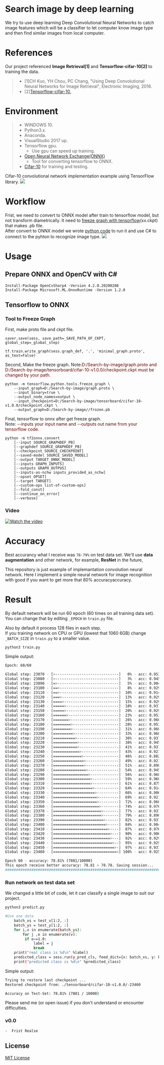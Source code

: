 # Search image by deep learning

We try to use deep learning Deep Convolutional Neural Networks to catch image features which will be a classifier to let computer know image type and then find similar images from local computer.

# References
Our project referenced **Image Retrieval[1]** and **Tensorflow-cifar-10[2]** to training the data.
>* [1]CH Kuo, YH Chou, PC Chang, "Using Deep Convolutional Neural Networks for Image Retrieval", Electronic Imaging, 2016.
>* [2][Tensorflow-cifar-10.](https://github.com/exelban/tensorflow-cifar-10)
# Environment
>* WINDOWS 10.
>* Python3.x.
>* Anaconda.
>* VisualStudio 2017 up.
>* Tensorflow gpu.
>   * Use gpu can speed up training.
>* [Open Neural Network Exchange(ONNX)](https://github.com/onnx/onnx)  
>   * Tool for converting tensorflow to ONNX.
>* [Cifar-10](https://www.cs.toronto.edu/~kriz/cifar.html) for training and testing.  

Cifar-10 convolutional network implementation example using TensorFlow library.
![](https://trello-attachments.s3.amazonaws.com/5e11b4a007fc4d333fd1819b/1063x532/7ffdae91082a8a57c9e9649ac90b9ee0/image.png)

# Workflow

Frist, we need to convert to ONNX model after train to tensorflow model, but not transform diametrically. It need to [freeze graph with tensorflow](https://github.com/onnx/tensorflow-onnx)(xx.ckpt) that makes .pb file.  
After convert to ONNX model we wrote [python code](predict_test.py) to run it and use C# to connect to the pyhton to recognize image type.
![](WorkFlow/WorkFlow.jpg)

# Usage
## Prepare ONNX and OpenCV with C#
```
Install-Package OpenCvSharp4 -Version 4.2.0.20200208
Install-Package Microsoft.ML.OnnxRuntime -Version 1.2.0
```
## Tensorflow to ONNX
### Tool to Freeze Graph
First, make proto file and ckpt file.
```
saver.save(sess, save_path=_SAVE_PATH_OF_CKPT, global_step=_global_step)

tf.train.write_graph(sess.graph_def, '.', 'minimal_graph.proto', as_text=False)
```
Second, Make the freeze graph.
Note:<font color="#660000">D:/Search-by-image/graph.proto and D:/Search-by-image/tensorboard/cifar-10-v1.0.0/checkpoint.ckpt must be changed by your path.</font><br />
```
python -m tensorflow.python.tools.freeze_graph \
    --input_graph=D:/Search-by-image/graph.proto \
    --input_binary=true \
    --output_node_names=output \
    --input_checkpoint=D:/Search-by-image/tensorboard/cifar-10-v1.0.0/checkpoint.ckpt \
    --output_graph=D:/Search-by-image//frozen.pb
```
Final, tensorflow to onnx after get freeze graph.<br>
Note: <font color="#660000">--inputs your input name and --outputs out name from your tensorflow code.</font>
```
python -m tf2onnx.convert 
    [--input SOURCE_GRAPHDEF_PB]
    [--graphdef SOURCE_GRAPHDEF_PB]
    [--checkpoint SOURCE_CHECKPOINT]
    [--saved-model SOURCE_SAVED_MODEL]
    [--output TARGET_ONNX_MODEL]
    [--inputs GRAPH_INPUTS]
    [--outputs GRAPH_OUTPUS]
    [--inputs-as-nchw inputs_provided_as_nchw]
    [--opset OPSET]
    [--target TARGET]
    [--custom-ops list-of-custom-ops]
    [--fold_const]
    [--continue_on_error]
    [--verbose]
```
### Video
[![Watch the video](https://raw.github.com/GabLeRoux/WebMole/master/ressources/WebMole_Youtube_Video.png)](https://streamable.com/s/1ap44/jawofd)

# Accuracy 
Best accurancy what I receive was ```78-79%``` on test data set. We'll use **data augmentation** and other network, for example, **ResNet** in the future, 

This repository is just example of implemantation convolution neural network. Here I implement a simple neural network for image recognition with good if you want to get more that 80% accuracyaccuracy.


# Result
By default network will be run 60 epoch (60 times on all training data set).  
You can change that by editing ```_EPOCH``` in ```train.py``` file.

Also by default it process 128 files in each step.  
If you training network on CPU or GPU (lowest that 1060 6GB) change ```_BATCH_SIZE``` in ```train.py``` to a smaller value.


```sh
python3 train.py
```

Simple output:
```sh
Epoch: 60/60

Global step: 23070 - [>-----------------------------]   0% - acc: 0.9531 - loss: 1.5081 - 7045.4 sample/sec
Global step: 23080 - [>-----------------------------]   3% - acc: 0.9453 - loss: 1.5159 - 7147.6 sample/sec
Global step: 23090 - [=>----------------------------]   5% - acc: 0.9844 - loss: 1.4764 - 7154.6 sample/sec
Global step: 23100 - [==>---------------------------]   8% - acc: 0.9297 - loss: 1.5307 - 7104.4 sample/sec
Global step: 23110 - [==>---------------------------]  10% - acc: 0.9141 - loss: 1.5462 - 7091.4 sample/sec
Global step: 23120 - [===>--------------------------]  13% - acc: 0.9297 - loss: 1.5314 - 7162.9 sample/sec
Global step: 23130 - [====>-------------------------]  15% - acc: 0.9297 - loss: 1.5307 - 7174.8 sample/sec
Global step: 23140 - [=====>------------------------]  18% - acc: 0.9375 - loss: 1.5231 - 7140.0 sample/sec
Global step: 23150 - [=====>------------------------]  20% - acc: 0.9297 - loss: 1.5301 - 7152.8 sample/sec
Global step: 23160 - [======>-----------------------]  23% - acc: 0.9531 - loss: 1.5080 - 7112.3 sample/sec
Global step: 23170 - [=======>----------------------]  26% - acc: 0.9609 - loss: 1.5000 - 7154.0 sample/sec
Global step: 23180 - [========>---------------------]  28% - acc: 0.9531 - loss: 1.5074 - 6862.2 sample/sec
Global step: 23190 - [========>---------------------]  31% - acc: 0.9609 - loss: 1.4993 - 7134.5 sample/sec
Global step: 23200 - [=========>--------------------]  33% - acc: 0.9609 - loss: 1.4995 - 7166.0 sample/sec
Global step: 23210 - [==========>-------------------]  36% - acc: 0.9375 - loss: 1.5231 - 7116.7 sample/sec
Global step: 23220 - [===========>------------------]  38% - acc: 0.9453 - loss: 1.5153 - 7134.1 sample/sec
Global step: 23230 - [===========>------------------]  41% - acc: 0.9375 - loss: 1.5233 - 7074.5 sample/sec
Global step: 23240 - [============>-----------------]  43% - acc: 0.9219 - loss: 1.5387 - 7176.9 sample/sec
Global step: 23250 - [=============>----------------]  46% - acc: 0.8828 - loss: 1.5769 - 7144.1 sample/sec
Global step: 23260 - [==============>---------------]  49% - acc: 0.9219 - loss: 1.5383 - 7059.7 sample/sec
Global step: 23270 - [==============>---------------]  51% - acc: 0.8984 - loss: 1.5618 - 6638.6 sample/sec
Global step: 23280 - [===============>--------------]  54% - acc: 0.9453 - loss: 1.5151 - 7035.7 sample/sec
Global step: 23290 - [================>-------------]  56% - acc: 0.9609 - loss: 1.4996 - 7129.0 sample/sec
Global step: 23300 - [=================>------------]  59% - acc: 0.9609 - loss: 1.4997 - 7075.4 sample/sec
Global step: 23310 - [=================>------------]  61% - acc: 0.8750 - loss: 1.5842 - 7117.8 sample/sec
Global step: 23320 - [==================>-----------]  64% - acc: 0.9141 - loss: 1.5463 - 7157.2 sample/sec
Global step: 23330 - [===================>----------]  66% - acc: 0.9062 - loss: 1.5549 - 7169.3 sample/sec
Global step: 23340 - [====================>---------]  69% - acc: 0.9219 - loss: 1.5389 - 7164.4 sample/sec
Global step: 23350 - [====================>---------]  72% - acc: 0.9609 - loss: 1.5002 - 7135.4 sample/sec
Global step: 23360 - [=====================>--------]  74% - acc: 0.9766 - loss: 1.4842 - 7124.2 sample/sec
Global step: 23370 - [======================>-------]  77% - acc: 0.9375 - loss: 1.5231 - 7168.5 sample/sec
Global step: 23380 - [======================>-------]  79% - acc: 0.8906 - loss: 1.5695 - 7175.2 sample/sec
Global step: 23390 - [=======================>------]  82% - acc: 0.9375 - loss: 1.5225 - 7132.1 sample/sec
Global step: 23400 - [========================>-----]  84% - acc: 0.9844 - loss: 1.4768 - 7100.1 sample/sec
Global step: 23410 - [=========================>----]  87% - acc: 0.9766 - loss: 1.4840 - 7172.0 sample/sec
Global step: 23420 - [==========================>---]  90% - acc: 0.9062 - loss: 1.5542 - 7122.1 sample/sec
Global step: 23430 - [==========================>---]  92% - acc: 0.9297 - loss: 1.5313 - 7145.3 sample/sec
Global step: 23440 - [===========================>--]  95% - acc: 0.9297 - loss: 1.5301 - 7133.3 sample/sec
Global step: 23450 - [============================>-]  97% - acc: 0.9375 - loss: 1.5231 - 7135.7 sample/sec
Global step: 23460 - [=============================>] 100% - acc: 0.9250 - loss: 1.5362 - 10297.5 sample/sec

Epoch 60 - accuracy: 78.81% (7881/10000)
This epoch receive better accuracy: 78.81 > 78.78. Saving session...
###########################################################################################################
```


### Run network on test data set
We changed a little bit of code, let it can classify a single image to suit our project.
```sh
python3 predict.py
```
```sh
#Use one data
    batch_xs = test_x[1:2, :]
    batch_ys = test_y[1:2, :]
    for i,v in enumerate(batch_ys):
        for j ,e in enumerate(v):
         if e==1.0:
             label = j
             break
    print("real class is %d\n" %label)
    predicted_class = sess.run(y_pred_cls, feed_dict={x: batch_xs, y: batch_ys})
    print("predicted class is %d\n" %predicted_class)
```

Simple output:
```sh
Trying to restore last checkpoint ...
Restored checkpoint from: ./tensorboard/cifar-10-v1.0.0/-23460

Accuracy on Test-Set: 78.81% (7881 / 10000)
```

Please send me (or open issue) if you don't understand or encounter difficulties.


### v0.0
```
-  Frist Realse 
```
## License
[MIT License](https://github.com/exelban/tensorflow-cifar-10/blob/master/LICENSE)
